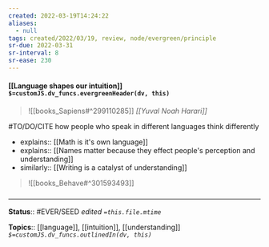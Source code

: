 ```yaml
---
created: 2022-03-19T14:24:22 
aliases:
  - null
tags: created/2022/03/19, review, node/evergreen/principle
sr-due: 2022-03-31
sr-interval: 8
sr-ease: 230
---
```


#### [[Language shapes our intuition]] `$=customJS.dv_funcs.evergreenHeader(dv, this)`

> ![[books_Sapiens#^299110285]]
> <cite>[[Yuval Noah Harari]]</cite>

#TO/DO/CITE how people who speak in different languages think differently

- explains:: [[Math is it's own language]]
- explains:: [[Names matter because they effect people's perception and understanding]]
- similarly:: [[Writing is a catalyst of understanding]]

> ![[books_Behave#^301593493]]

### <hr class="footnote"/>

**Status**:: #EVER/SEED 
*edited `=this.file.mtime`*

**Topics**:: [[language]], [[intuition]], [[understanding]]
*`$=customJS.dv_funcs.outlinedIn(dv, this)`*
